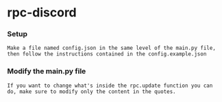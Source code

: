 # rpc-discord

### Setup

    Make a file named config.json in the same level of the main.py file, then follow the instructions contained in the config.example.json

### Modify the main.py file

    If you want to change what's inside the rpc.update function you can do, make sure to modify only the content in the quotes.
